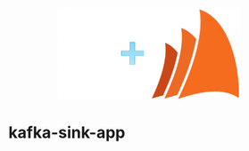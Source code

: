 <div align="center">
  <picture>
    <source srcset="kafka+regatta-dark.png" media="(prefers-color-scheme: dark)">
    <source srcset="kafka+regatta-light.png" media="(prefers-color-scheme: light)">
    <img src="kafka+regatta-dark.png" alt="Banner" title="Banner" style="width:65%;">
  </picture>
</div>

# kafka-sink-app
